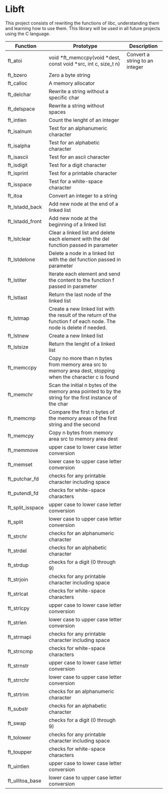 # Libft
This project consists of rewriting the functions of libc, understanding them and learning how to use them. This library will be used in all future projects using the C language.

|  Function | Prototype | Description |
| ------------ | ------- | ------------ |
| ft_atoi | void *ft_memccpy(void *dest, const void *src, int c, size_t n) | Convert a string to an integer |
| ft_bzero | Zero a byte string |
| ft_calloc | A memory allocator |
| ft_delchar | Rewrite a string without a specific char |
| ft_delspace | Rewrite a string without spaces |
| ft_intlen | Count the lenght of an integer |
| ft_isalnum | Test for an alphanumeric character |
| ft_isalpha | Test for an alphabetic character |
| ft_isascii | Test for an ascii character |
| ft_isdigit | Test for a digit character |
| ft_isprint | Test for a printable character |
| ft_isspace | Test for a white-space character |
| ft_itoa | Convert an integer to a string |
| ft_lstadd_back | Add new node at the end of a linked list |
| ft_lstadd_front | Add new node at the beginning of a linked list |
| ft_lstclear | Clear a linked list and delete each element with the del function passed in parameter |
| ft_lstdelone | Delete a node in a linked list with the del function passed in parameter |
| ft_lstiter | Iterate each element and send the content to the function f passed in parameter |
| ft_lstlast | Return the last node of the linked list |
| ft_lstmap | Create a new linked list with the result of the return of the function f of each node. The node is delete if needed. |
| ft_lstnew | Create a new linked list |
| ft_lstsize | Return the lenght of a linked list |
| ft_memccpy | Copy no more than n bytes from memory area src to memory area dest, stopping when the character c is found |
| ft_memchr | Scan the initial n bytes of the memory area pointed to by the string for the first instance of the char |
| ft_memcmp | Compare the first n bytes of the memory areas of the first string and the second |
| ft_memcpy | Copy n bytes from memory area src to memory area dest |
| ft_memmove | upper case to lower case letter conversion |
| ft_memset | lower case to upper case letter conversion |
| ft_putchar_fd | checks for any printable character including space |
| ft_putendl_fd | checks for white-space characters |
| ft_split_isspace | upper case to lower case letter conversion |
| ft_split | lower case to upper case letter conversion |
| ft_strchr | checks for an alphanumeric character |
| ft_strdel | checks for an alphabetic character |
| ft_strdup | checks for a digit (0 through 9) |
| ft_strjoin | checks for any printable character including space |
| ft_strlcat | checks for white-space characters |
| ft_strlcpy | upper case to lower case letter conversion |
| ft_strlen | lower case to upper case letter conversion |
| ft_strmapi | checks for any printable character including space |
| ft_strncmp | checks for white-space characters |
| ft_strnstr | upper case to lower case letter conversion |
| ft_strrchr | lower case to upper case letter conversion |
| ft_strtrim | checks for an alphanumeric character |
| ft_substr | checks for an alphabetic character |
| ft_swap | checks for a digit (0 through 9) |
| ft_tolower | checks for any printable character including space |
| ft_toupper | checks for white-space characters |
| ft_uintlen | upper case to lower case letter conversion |
| ft_ullitoa_base | lower case to upper case letter conversion |
